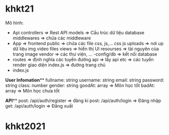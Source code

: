 # khkt21
Mô hình:
- Api
    controllers => Rest API
    models => Cấu trúc dữ liệu database
    middlewares => chứa các middleware
- App => frontend
    public => chứa các file css, js,...
      css
      js
      uploads => nơi up dữ liệu
        img
        video
        files
    views => hiển thị UI
      resourses => tài nguyên của trang
        image
        vendor => các thư viện, ...
-config/db => kết nối database
- routes => định nghĩa các tuyến đường
    api => lấy api
    etc => các tuyến render giao diện
    index.js => đường trang chủ
- index.js

******User Infomation********
fullname: string
username: string
email: string
password: string
class: number
gender: string
goodAt: array => Môn học tốt
badAt: array => Môn học chưa tốt

******API********
post: /api/auth/register => đăng kí
post: /api/auth/login => Đăng nhập
get: /api/auth/login => Đăng xuất
# khkt2021
